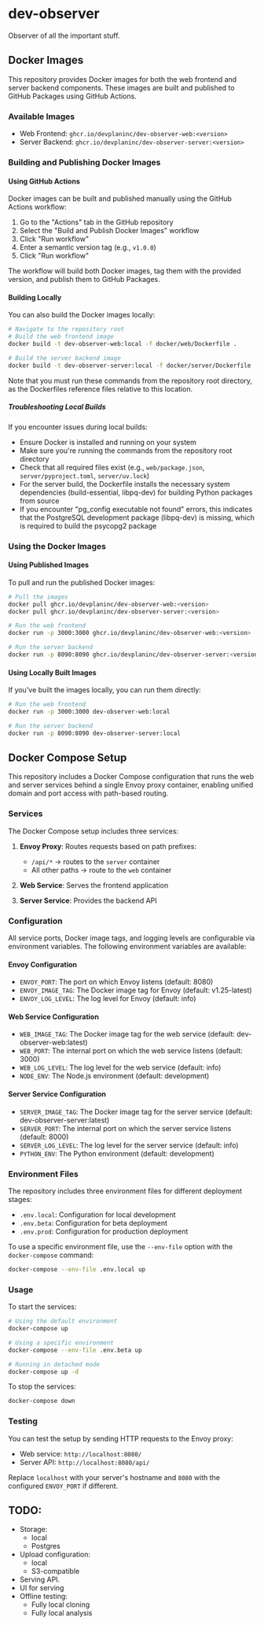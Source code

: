 # dev-observer
Observer of all the important stuff.

## Docker Images

This repository provides Docker images for both the web frontend and server backend components. These images are built and published to GitHub Packages using GitHub Actions.

### Available Images

- Web Frontend: `ghcr.io/devplaninc/dev-observer-web:<version>`
- Server Backend: `ghcr.io/devplaninc/dev-observer-server:<version>`

### Building and Publishing Docker Images

#### Using GitHub Actions

Docker images can be built and published manually using the GitHub Actions workflow:

1. Go to the "Actions" tab in the GitHub repository
2. Select the "Build and Publish Docker Images" workflow
3. Click "Run workflow"
4. Enter a semantic version tag (e.g., `v1.0.0`)
5. Click "Run workflow"

The workflow will build both Docker images, tag them with the provided version, and publish them to GitHub Packages.

#### Building Locally

You can also build the Docker images locally:

```bash
# Navigate to the repository root
# Build the web frontend image
docker build -t dev-observer-web:local -f docker/web/Dockerfile .

# Build the server backend image
docker build -t dev-observer-server:local -f docker/server/Dockerfile .
```

Note that you must run these commands from the repository root directory, as the Dockerfiles reference files relative to this location.

##### Troubleshooting Local Builds

If you encounter issues during local builds:

- Ensure Docker is installed and running on your system
- Make sure you're running the commands from the repository root directory
- Check that all required files exist (e.g., `web/package.json`, `server/pyproject.toml`, `server/uv.lock`)
- For the server build, the Dockerfile installs the necessary system dependencies (build-essential, libpq-dev) for building Python packages from source
- If you encounter "pg_config executable not found" errors, this indicates that the PostgreSQL development package (libpq-dev) is missing, which is required to build the psycopg2 package

### Using the Docker Images

#### Using Published Images

To pull and run the published Docker images:

```bash
# Pull the images
docker pull ghcr.io/devplaninc/dev-observer-web:<version>
docker pull ghcr.io/devplaninc/dev-observer-server:<version>

# Run the web frontend
docker run -p 3000:3000 ghcr.io/devplaninc/dev-observer-web:<version>

# Run the server backend
docker run -p 8090:8090 ghcr.io/devplaninc/dev-observer-server:<version>
```

#### Using Locally Built Images

If you've built the images locally, you can run them directly:

```bash
# Run the web frontend
docker run -p 3000:3000 dev-observer-web:local

# Run the server backend
docker run -p 8090:8090 dev-observer-server:local
```

## Docker Compose Setup

This repository includes a Docker Compose configuration that runs the web and server services behind a single Envoy proxy container, enabling unified domain and port access with path-based routing.

### Services

The Docker Compose setup includes three services:

1. **Envoy Proxy**: Routes requests based on path prefixes:
   - `/api/*` → routes to the `server` container
   - All other paths → route to the `web` container

2. **Web Service**: Serves the frontend application

3. **Server Service**: Provides the backend API

### Configuration

All service ports, Docker image tags, and logging levels are configurable via environment variables. The following environment variables are available:

#### Envoy Configuration
- `ENVOY_PORT`: The port on which Envoy listens (default: 8080)
- `ENVOY_IMAGE_TAG`: The Docker image tag for Envoy (default: v1.25-latest)
- `ENVOY_LOG_LEVEL`: The log level for Envoy (default: info)

#### Web Service Configuration
- `WEB_IMAGE_TAG`: The Docker image tag for the web service (default: dev-observer-web:latest)
- `WEB_PORT`: The internal port on which the web service listens (default: 3000)
- `WEB_LOG_LEVEL`: The log level for the web service (default: info)
- `NODE_ENV`: The Node.js environment (default: development)

#### Server Service Configuration
- `SERVER_IMAGE_TAG`: The Docker image tag for the server service (default: dev-observer-server:latest)
- `SERVER_PORT`: The internal port on which the server service listens (default: 8000)
- `SERVER_LOG_LEVEL`: The log level for the server service (default: info)
- `PYTHON_ENV`: The Python environment (default: development)

### Environment Files

The repository includes three environment files for different deployment stages:

- `.env.local`: Configuration for local development
- `.env.beta`: Configuration for beta deployment
- `.env.prod`: Configuration for production deployment

To use a specific environment file, use the `--env-file` option with the `docker-compose` command:

```bash
docker-compose --env-file .env.local up
```

### Usage

To start the services:

```bash
# Using the default environment
docker-compose up

# Using a specific environment
docker-compose --env-file .env.beta up

# Running in detached mode
docker-compose up -d
```

To stop the services:

```bash
docker-compose down
```

### Testing

You can test the setup by sending HTTP requests to the Envoy proxy:

- Web service: `http://localhost:8080/`
- Server API: `http://localhost:8080/api/`

Replace `localhost` with your server's hostname and `8080` with the configured `ENVOY_PORT` if different.


## TODO:

- Storage:
  - local
  - Postgres
- Upload configuration:
  - local
  - S3-compatible
- Serving API.
- UI for serving
- Offline testing:
  - Fully local cloning
  - Fully local analysis
